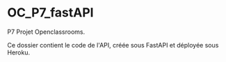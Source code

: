 # OC_P7_fastAPI

P7 Projet Openclassrooms.

Ce dossier contient le code de l'API, créée sous FastAPI et déployée sous Heroku.